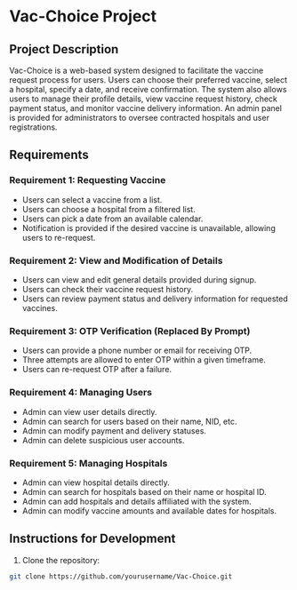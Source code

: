 # Vac-Choice Project

## Project Description

Vac-Choice is a web-based system designed to facilitate the vaccine request process for users. Users can choose their preferred vaccine, select a hospital, specify a date, and receive confirmation. The system also allows users to manage their profile details, view vaccine request history, check payment status, and monitor vaccine delivery information. An admin panel is provided for administrators to oversee contracted hospitals and user registrations.

## Requirements

### Requirement 1: Requesting Vaccine

- Users can select a vaccine from a list.
- Users can choose a hospital from a filtered list.
- Users can pick a date from an available calendar.
- Notification is provided if the desired vaccine is unavailable, allowing users to re-request.

### Requirement 2: View and Modification of Details

- Users can view and edit general details provided during signup.
- Users can check their vaccine request history.
- Users can review payment status and delivery information for requested vaccines.

### Requirement 3: OTP Verification (Replaced By Prompt)

- Users can provide a phone number or email for receiving OTP.
- Three attempts are allowed to enter OTP within a given timeframe.
- Users can re-request OTP after a failure.

### Requirement 4: Managing Users

- Admin can view user details directly.
- Admin can search for users based on their name, NID, etc.
- Admin can modify payment and delivery statuses.
- Admin can delete suspicious user accounts.

### Requirement 5: Managing Hospitals

- Admin can view hospital details directly.
- Admin can search for hospitals based on their name or hospital ID.
- Admin can add hospitals and details affiliated with the system.
- Admin can modify vaccine amounts and available dates for hospitals.

## Instructions for Development

1. Clone the repository:

```bash
git clone https://github.com/yourusername/Vac-Choice.git
